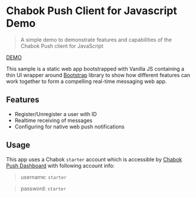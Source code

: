 # Chabok Push Client for Javascript Demo


> A simple demo to demonstrate features and capabilities of the Chabok Push client for JavaScript

[DEMO](https://webpush.chabok.io/)

This sample is a static web app bootstrapped with Vanilla JS containing a thin UI wrapper around [Bootstrap](http://getbootstrap.com/) library to show how different features can work together to form a compelling real-time messaging web app.

## Features
- Register/Unregister a user with ID
- Realtime receiving of messages
- Configuring for native web push notifications

## Usage
This app uses a Chabok `starter` account which is accessible by [Chabok Push Dashboard](https://sandbox.push.adpdigital.com) with following account info:

> username: `starter`

> password: `starter`
 

